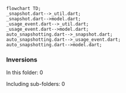 <!---
Generated by https://github.com/polina-c/layerlens
Dependencies that create loops (inversions) are marked with `!`.
-->

```mermaid
flowchart TD;
_snapshot.dart-->_util.dart;
_snapshot.dart-->model.dart;
_usage_event.dart-->_util.dart;
_usage_event.dart-->model.dart;
auto_snapshotting.dart-->_snapshot.dart;
auto_snapshotting.dart-->_usage_event.dart;
auto_snapshotting.dart-->model.dart;
```

### Inversions
In this folder: 0

Including sub-folders: 0

